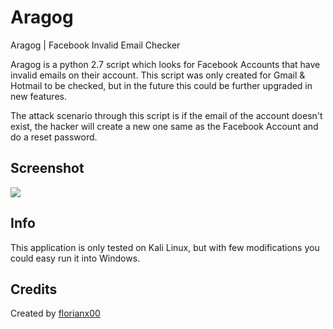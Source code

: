 # Aragog
Aragog | Facebook Invalid Email Checker

Aragog is a python 2.7 script which looks for Facebook Accounts that have invalid emails on their account. This script was only created for Gmail & Hotmail to be checked, but in the future this could be further upgraded in new features. 

The attack scenario through this script is if the email of the account doesn't exist, the hacker will create a new one same as the Facebook Account and do a reset password. 


## Screenshot
<img src = "https://user-images.githubusercontent.com/23293861/36937876-0194bbea-1f1a-11e8-81ba-08d48eee6706.png">

## Info
This application is only tested on Kali Linux, but with few modifications you could easy run it into Windows.

## Credits
Created by <a href = "https://web.facebook.com/florianx00">florianx00</a>
